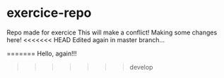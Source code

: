 # exercice-repo
Repo made for exercice
This will make a conflict!
Making some changes here!
<<<<<<< HEAD
Edited again in master branch...

=======
Hello, again!!!
>>>>>>> develop
